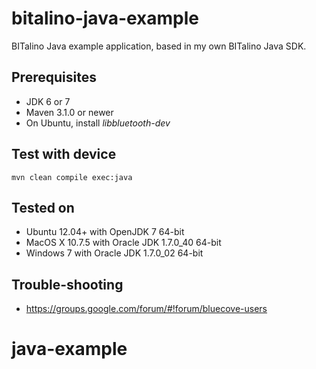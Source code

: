 bitalino-java-example
======================================

BITalino Java example application, based in my own BITalino Java SDK.

## Prerequisites ##
- JDK 6 or 7
- Maven 3.1.0 or newer
- On Ubuntu, install _libbluetooth-dev_

## Test with device ##
```
mvn clean compile exec:java
```

## Tested on ##
- Ubuntu 12.04+ with OpenJDK 7 64-bit
- MacOS X 10.7.5 with Oracle JDK 1.7.0_40 64-bit
- Windows 7 with Oracle JDK 1.7.0_02 64-bit 

## Trouble-shooting ##
- https://groups.google.com/forum/#!forum/bluecove-users
# java-example

